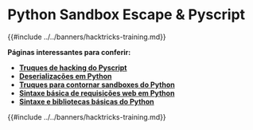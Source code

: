 # Python Sandbox Escape & Pyscript

{{#include ../../banners/hacktricks-training.md}}

**Páginas interessantes para conferir:**

- [**Truques de hacking do Pyscript**](pyscript.md)
- [**Deserializações em Python**](../../pentesting-web/deserialization/index.html#python)
- [**Truques para contornar sandboxes do Python**](bypass-python-sandboxes/index.html)
- [**Sintaxe básica de requisições web em Python**](web-requests.md)
- [**Sintaxe e bibliotecas básicas do Python**](basic-python.md)

{{#include ../../banners/hacktricks-training.md}}
